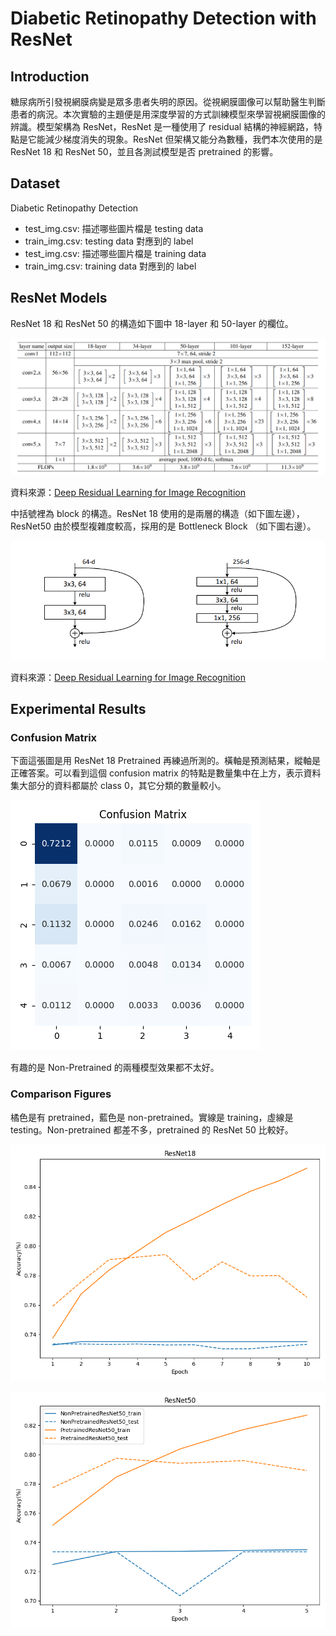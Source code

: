 # Diabetic Retinopathy Detection with ResNet

## Introduction

糖尿病所引發視網膜病變是眾多患者失明的原因。從視網膜圖像可以幫助醫生判斷患者的病況。本次實驗的主題便是用深度學習的方式訓練模型來學習視網膜圖像的辨識。模型架構為 ResNet，ResNet 是一種使用了 residual 結構的神經網路，特點是它能減少梯度消失的現象。ResNet 但架構又能分為數種，我們本次使用的是 ResNet 18 和 ResNet 50，並且各測試模型是否 pretrained 的影響。

## Dataset

Diabetic Retinopathy Detection
- test_img.csv: 描述哪些圖片檔是 testing data
- train_img.csv: testing data 對應到的 label
- test_img.csv: 描述哪些圖片檔是 training data
- train_img.csv: training data 對應到的 label 

## ResNet Models

ResNet 18 和 ResNet 50 的構造如下圖中 18-layer 和 50-layer 的欄位。

![](img/img1.png)

資料來源：[Deep Residual Learning for Image Recognition](https://arxiv.org/abs/1512.03385)

中括號裡為 block 的構造。ResNet 18 使用的是兩層的構造（如下圖左邊），ResNet50 由於模型複雜度較高，採用的是 Bottleneck Block （如下圖右邊）。

![](img/img2.png)

資料來源：[Deep Residual Learning for Image Recognition](https://arxiv.org/abs/1512.03385)

## Experimental Results

### Confusion Matrix

下面這張圖是用 ResNet 18 Pretrained 再練過所測的。橫軸是預測結果，縱軸是正確答案。可以看到這個 confusion matrix 的特點是數量集中在上方，表示資料集大部分的資料都屬於 class 0，其它分類的數量較小。

![](img/img3.png)

有趣的是 Non-Pretrained 的兩種模型效果都不太好。

### Comparison Figures

橘色是有 pretrained，藍色是  non-pretrained。實線是 training，虛線是 testing。Non-pretrained 都差不多，pretrained 的 ResNet 50 比較好。

![](img/img4.png)

![](img/img5.png)

